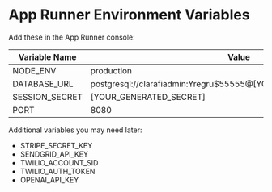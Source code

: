 # App Runner Environment Variables

Add these in the App Runner console:

| Variable Name | Value |
|--------------|-------|
| NODE_ENV | production |
| DATABASE_URL | postgresql://clarafiadmin:Yregru$55555@[YOUR_ENDPOINT]:5432/postgres |
| SESSION_SECRET | [YOUR_GENERATED_SECRET] |
| PORT | 8080 |

Additional variables you may need later:
- STRIPE_SECRET_KEY
- SENDGRID_API_KEY
- TWILIO_ACCOUNT_SID
- TWILIO_AUTH_TOKEN
- OPENAI_API_KEY